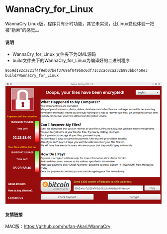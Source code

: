 # WannaCry_for_Linux

WannaCry Linux版，程序只有计时功能，其它未实现，让Linux党也体验一把被“勒索”的感觉。。

#### 说明

- WannaCry_for_Linux 文件夹下为QML源码
- build文件夹下的WannaCry_for_Linux为编译好的二进制程序

```
8659d182ca221f4f9eb07bef3769af049b8c6df71c2cac0ca232b893bbd450e3  build/WannaCry_for_Linux
```


![](./Wana_Decrypt0r_3.0_001.png)


#### 友情链接

MAC版：https://github.com/hufan-Akari/WannaCry